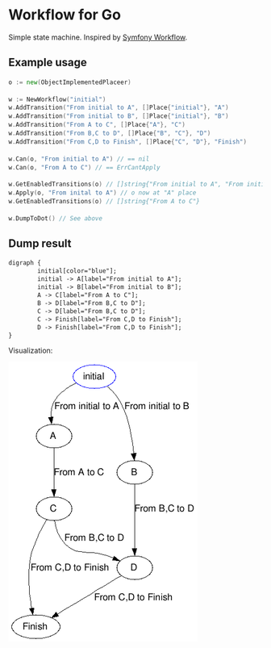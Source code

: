 # Workflow for Go

Simple state machine. Inspired by [Symfony Workflow](https://github.com/symfony/workflow).

## Example usage

```go
o := new(ObjectImplementedPlaceer)

w := NewWorkflow("initial")
w.AddTransition("From initial to A", []Place{"initial"}, "A")
w.AddTransition("From initial to B", []Place{"initial"}, "B")
w.AddTransition("From A to C", []Place{"A"}, "C")
w.AddTransition("From B,C to D", []Place{"B", "C"}, "D")
w.AddTransition("From C,D to Finish", []Place{"C", "D"}, "Finish")

w.Can(o, "From initial to A") // == nil
w.Can(o, "From A to C") // == ErrCantApply

w.GetEnabledTransitions(o) // []string{"From initial to A", "From initial to B"}
w.Apply(o, "From inital to A") // o now at "A" place
w.GetEnabledTransitions(o) // []string{"From A to C"}

w.DumpToDot() // See above
```

## Dump result

```
digraph {
        initial[color="blue"];
        initial -> A[label="From initial to A"];
        initial -> B[label="From initial to B"];
        A -> C[label="From A to C"];
        B -> D[label="From B,C to D"];
        C -> D[label="From B,C to D"];
        C -> Finish[label="From C,D to Finish"];
        D -> Finish[label="From C,D to Finish"];
}
```

Visualization:

![Workflow visualization](images/example.png)

